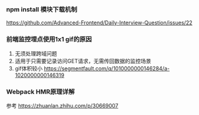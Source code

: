 ### npm install 模块下载机制
https://github.com/Advanced-Frontend/Daily-Interview-Question/issues/22

### 前端监控埋点使用1x1 gif的原因
1. 无须处理跨域问题
2. 适用于只需要记录访问GET请求，无需传回数据的监控场景
3. gif体积较小
https://segmentfault.com/q/1010000000146284/a-1020000000146319

### Webpack HMR原理详解
参考 https://zhuanlan.zhihu.com/p/30669007